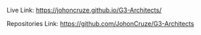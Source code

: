 Live Link: https://johoncruze.github.io/G3-Architects/

Repositories Link: https://github.com/JohonCruze/G3-Architects
